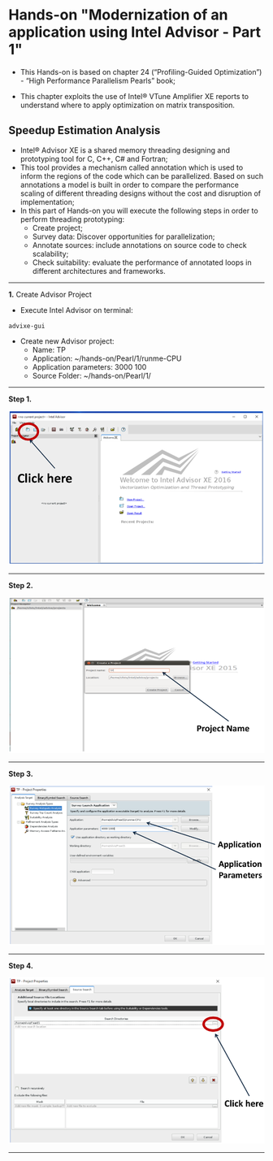 # Hands-on "Modernization of an application using Intel Advisor - Part 1" #

* This Hands-on is based on chapter 24 (“Profiling-Guided Optimization”) - “High Performance Parallelism Pearls” book;

* This chapter exploits the use of Intel® VTune Amplifier XE reports to understand where to apply optimization on matrix transposition.

## Speedup Estimation Analysis ##

* Intel® Advisor XE is a shared memory threading designing and prototyping tool for C, C++, C# and Fortran;
* This tool provides a mechanism called annotation which is used to inform the regions of the code which can be parallelized. Based on such annotations a model is built in order to compare the performance scaling of different threading designs without the cost and disruption of implementation;
* In this part of Hands-on you will execute the following steps in order to perform threading prototyping:
	* Create project;
	* Survey data: Discover opportunities for parallelization;
	* Annotate sources: include annotations on source code to check scalability;
	* Check suitability: evaluate the performance of annotated loops in different architectures and frameworks.


______

**1.** Create Advisor Project

* Execute Intel Advisor on terminal: 

```
advixe-gui
```

* Create new Advisor project:
	* Name: TP
	* Application: ~/hands-on/Pearl/1/runme-CPU
	* Application parameters: 3000 100
	* Source Folder: ~/hands-on/Pearl/1/

______

**Step 1.**

![slot3_1_fig1](img/slot3_1_fig01.png)

______

**Step 2.**

![slot3_1_fig2](img/slot3_1_fig02.png)

______

**Step 3.**

![slot3_1_fig3](img/slot3_1_fig03.png)

______

**Step 4.**

![slot3_1_fig4](img/slot3_1_fig04.png)

______


